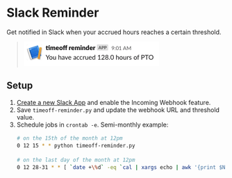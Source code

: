 # Slack Reminder

Get notified in Slack when your accrued hours reaches a certain threshold.

> ![Slack message](assets/slack-message.png)


## Setup

1. [Create a new Slack App][slack-app] and enable the Incoming Webhook feature.
1. Save `timeoff-reminder.py` and update the webhook URL and threshold value.
1. Schedule jobs in `crontab -e`. Semi-monthly example:
    ```sh
    # on the 15th of the month at 12pm
    0 12 15 * * python timeoff-reminder.py

    # on the last day of the month at 12pm
    0 12 28-31 * * [ `date +\%d` -eq `cal | xargs echo | awk '{print $NF}'` ] && python timeoff-reminder.py
    ```


[slack-app]: https://api.slack.com/messaging/webhooks#:~:text=Enable%20Incoming%20Webhooks,toggle%20to%20switch%20it%20on.
